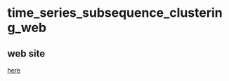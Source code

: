 # time_series_subsequence_clustering_web

## web site
[here](https://time-series-subsequence-clustering-web.onrender.com/)
